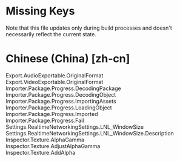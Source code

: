# Missing Keys
Note that this file updates only during build processes and doesn't necessarily reflect the current state.

# Chinese (China) [zh-cn]
Export.AudioExportable.OriginalFormat  
Export.VideoExportable.OriginalFormat  
Importer.Package.Progress.DecodingPackage  
Importer.Package.Progress.DecodingObject  
Importer.Package.Progress.ImportingAssets  
Importer.Package.Progress.LoadingObject  
Importer.Package.Progress.Imported  
Importer.Package.Progress.Fail  
Settings.RealtimeNetworkingSettings.LNL_WindowSize  
Settings.RealtimeNetworkingSettings.LNL_WindowSize.Description  
Inspector.Texture.AlphaGamma  
Inspector.Texture.AdjustAlphaGamma  
Inspector.Texture.AddAlpha  


